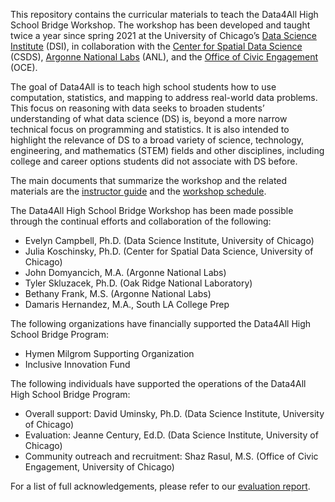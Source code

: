 This repository contains the curricular materials to teach the Data4All High School Bridge Workshop. The workshop has been developed and taught twice a year since spring 2021 at the University of Chicago’s <a href="https://datascience.uchicago.edu/">Data Science Institute</a> (DSI), in collaboration with the [Center for Spatial Data Science](https://spatial.uchicago.edu/education/scientific-reasoning) (CSDS), [Argonne National Labs](https://www.anl.gov/education) (ANL), and the [Office of Civic Engagement](https://civicengagement.uchicago.edu/) (OCE). 

The goal of Data4All is to teach high school students how to use computation, statistics, and mapping to address real-world data problems. This focus on reasoning with data seeks to broaden students’ understanding of what data science (DS) is, beyond a more narrow technical focus on programming and statistics. It is also intended to highlight the relevance of DS to a broad variety of science, technology, engineering, and mathematics (STEM) fields and other disciplines, including college and career options students did not  associate with DS before. 

The main documents that summarize the workshop and the related materials are the [instructor guide](https://github.com/uchicago-dsi/data4all/blob/published/Documents/Data_4_All_Instructor_Guide%20Sept%2024%202024.pdf) and the [workshop schedule](https://github.com/uchicago-dsi/data4all/blob/published/Documents/Schedule.xlsx).

The Data4All High School Bridge Workshop has been made possible through the continual efforts and collaboration of the following:

* Evelyn Campbell, Ph.D. (Data Science Institute, University of Chicago)
* Julia Koschinsky, Ph.D. (Center for Spatial Data Science, University of Chicago)
* John Domyancich, M.A. (Argonne National Labs)
* Tyler Skluzacek, Ph.D. (Oak Ridge National Laboratory)
* Bethany Frank, M.S. (Argonne National Labs) 
* Damaris Hernandez, M.A., South LA College Prep

The following organizations have financially supported the Data4All High School Bridge Program:

* Hymen Milgrom Supporting Organization
* Inclusive Innovation Fund

The following individuals have supported the operations of the Data4All High School Bridge Program:
* Overall support: David Uminsky, Ph.D. (Data Science Institute, University of Chicago) 
* Evaluation: Jeanne Century, Ed.D. (Data Science Institute, University of Chicago)
* Community outreach and recruitment: Shaz Rasul, M.S. (Office of Civic Engagement, University of Chicago)

For a list of full acknowledgements, please refer to our [evaluation report](https://github.com/uchicago-dsi/data4all/blob/main/Documents/Evaluation/2022-24%20Data4All%20Bridge%20Workshop%20Final%20Eval_121124.pdf).

